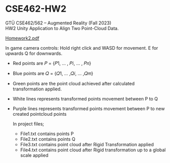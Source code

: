 # CSE462-HW2
GTÜ CSE462/562 – Augmented Reality (Fall 2023)  
HW2 Unity Application to Align Two Point-Cloud Data.

[Homework2.pdf](https://github.com/tugceyavuz/CSE462-HW2/files/13549461/Homework2.pdf)

In game camera controls:
Hold right click and WASD for movement. E for upwards Q for downwards.

- Red points are 𝑃 = {𝑃1, … , 𝑃𝑖, … , 𝑃𝑛}
- Blue points are 𝑄 = {𝑄1, … ,𝑄𝑖, … ,𝑄𝑚}
- Green points are the point cloud achieved after calculated transformation applied.
- White lines represents transformed points movement between P to Q
- Purple lines represents transformed points movement between P to new created pointcloud points

  In project files;
    - File1.txt contains points P
    - File2.txt contains points Q
    - File3.txt contains point cloud after Rigid Transformation applied
    - File4.txt contains point cloud after Rigid transformation up to a global scale applied
  

  
